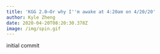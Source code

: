 ```yaml
---
title: 'KGG 2.0—Or why I''m awake at 4:20am on 4/20/20'
author: Kyle Zheng
date: 2020-04-20T08:20:30.378Z
image: /img/spin.gif
---
```

initial commit
